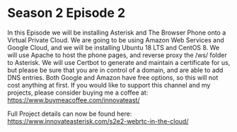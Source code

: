# Season 2 Episode 2

In this Episode we will be installing Asterisk and The Browser Phone onto a Virtual Private Cloud. We are going to be using Amazon Web Services and Google Cloud, and we will be installing Ubuntu 18 LTS and CentOS 8. We will use Apache to host the phone pages, and reverse proxy the /ws/ folder to Asterisk. We will use Certbot to generate and maintain a certificate for us, but please be sure that you are in control of a domain, and are able to add DNS entries. Both Google and Amazon have free options, so this will not cost anything at first. If you would like to support this channel and my projects, please consider buying me a coffee at: https://www.buymeacoffee.com/innovateast/

Full Project details can now be found here: https://www.innovateasterisk.com/s2e2-webrtc-in-the-cloud/